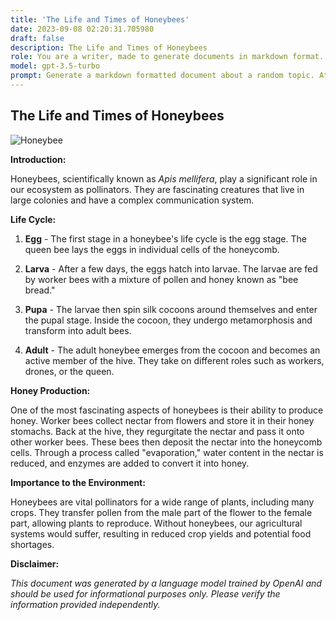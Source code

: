 ```yaml
---
title: 'The Life and Times of Honeybees'
date: 2023-09-08 02:20:31.705980
draft: false
description: The Life and Times of Honeybees
role: You are a writer, made to generate documents in markdown format. It is very important that all of the documents you generate are in valid markdown format.
model: gpt-3.5-turbo
prompt: Generate a markdown formatted document about a random topic. At the bottom, include a disclaimer explaining that the document was generated by you. The first line of the document should be the title. Make sure that the entire document is in proper markdown format, using a mix of various tags to make the document visually appealing.
---
```


## The Life and Times of Honeybees

![Honeybee](https://example.com/honeybee.jpg)

**Introduction:**

Honeybees, scientifically known as *Apis mellifera*, play a significant role in our ecosystem as pollinators. They are fascinating creatures that live in large colonies and have a complex communication system.

**Life Cycle:**

1. **Egg** - The first stage in a honeybee's life cycle is the egg stage. The queen bee lays the eggs in individual cells of the honeycomb.

2. **Larva** - After a few days, the eggs hatch into larvae. The larvae are fed by worker bees with a mixture of pollen and honey known as "bee bread."

3. **Pupa** - The larvae then spin silk cocoons around themselves and enter the pupal stage. Inside the cocoon, they undergo metamorphosis and transform into adult bees.

4. **Adult** - The adult honeybee emerges from the cocoon and becomes an active member of the hive. They take on different roles such as workers, drones, or the queen.

**Honey Production:**

One of the most fascinating aspects of honeybees is their ability to produce honey. Worker bees collect nectar from flowers and store it in their honey stomachs. Back at the hive, they regurgitate the nectar and pass it onto other worker bees. These bees then deposit the nectar into the honeycomb cells. Through a process called "evaporation," water content in the nectar is reduced, and enzymes are added to convert it into honey.

**Importance to the Environment:**

Honeybees are vital pollinators for a wide range of plants, including many crops. They transfer pollen from the male part of the flower to the female part, allowing plants to reproduce. Without honeybees, our agricultural systems would suffer, resulting in reduced crop yields and potential food shortages.

**Disclaimer:**

*This document was generated by a language model trained by OpenAI and should be used for informational purposes only. Please verify the information provided independently.*

